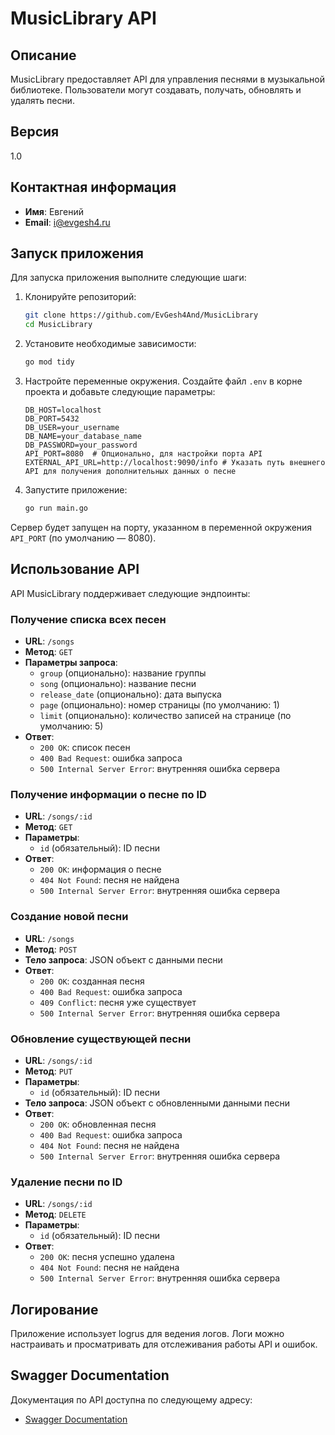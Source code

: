 # MusicLibrary API

## Описание

MusicLibrary предоставляет API для управления песнями в музыкальной библиотеке. Пользователи могут создавать, получать, обновлять и удалять песни.

## Версия

1.0

## Контактная информация

- **Имя**: Евгений
- **Email**: [i@evgesh4.ru](mailto:i@evgesh4.ru)

## Запуск приложения

Для запуска приложения выполните следующие шаги:

1. Клонируйте репозиторий:

    ```bash
    git clone https://github.com/EvGesh4And/MusicLibrary
    cd MusicLibrary
    ```

2. Установите необходимые зависимости:

    ```bash
    go mod tidy
    ```

3. Настройте переменные окружения. Создайте файл `.env` в корне проекта и добавьте следующие параметры:

    ```plaintext
    DB_HOST=localhost
    DB_PORT=5432
    DB_USER=your_username
    DB_NAME=your_database_name
    DB_PASSWORD=your_password
    API_PORT=8080  # Опционально, для настройки порта API
    EXTERNAL_API_URL=http://localhost:9090/info # Указать путь внешнего API для получения дополнительных данных о песне
    ```

4. Запустите приложение:

    ```bash
    go run main.go
    ```

Сервер будет запущен на порту, указанном в переменной окружения `API_PORT` (по умолчанию — 8080).

## Использование API

API MusicLibrary поддерживает следующие эндпоинты:

### Получение списка всех песен
- **URL**: `/songs`
- **Метод**: `GET`
- **Параметры запроса**:
  - `group` (опционально): название группы
  - `song` (опционально): название песни
  - `release_date` (опционально): дата выпуска
  - `page` (опционально): номер страницы (по умолчанию: 1)
  - `limit` (опционально): количество записей на странице (по умолчанию: 5)
- **Ответ**:
  - `200 OK`: список песен
  - `400 Bad Request`: ошибка запроса
  - `500 Internal Server Error`: внутренняя ошибка сервера

### Получение информации о песне по ID
- **URL**: `/songs/:id`
- **Метод**: `GET`
- **Параметры**:
  - `id` (обязательный): ID песни
- **Ответ**:
  - `200 OK`: информация о песне
  - `404 Not Found`: песня не найдена
  - `500 Internal Server Error`: внутренняя ошибка сервера

### Создание новой песни
- **URL**: `/songs`
- **Метод**: `POST`
- **Тело запроса**: JSON объект с данными песни
- **Ответ**:
  - `200 OK`: созданная песня
  - `400 Bad Request`: ошибка запроса
  - `409 Conflict`: песня уже существует
  - `500 Internal Server Error`: внутренняя ошибка сервера

### Обновление существующей песни
- **URL**: `/songs/:id`
- **Метод**: `PUT`
- **Параметры**:
  - `id` (обязательный): ID песни
- **Тело запроса**: JSON объект с обновленными данными песни
- **Ответ**:
  - `200 OK`: обновленная песня
  - `400 Bad Request`: ошибка запроса
  - `404 Not Found`: песня не найдена
  - `500 Internal Server Error`: внутренняя ошибка сервера

### Удаление песни по ID
- **URL**: `/songs/:id`
- **Метод**: `DELETE`
- **Параметры**:
  - `id` (обязательный): ID песни
- **Ответ**:
  - `200 OK`: песня успешно удалена
  - `404 Not Found`: песня не найдена
  - `500 Internal Server Error`: внутренняя ошибка сервера

## Логирование
Приложение использует logrus для ведения логов. Логи можно настраивать и просматривать для отслеживания работы API и ошибок.

## Swagger Documentation
Документация по API доступна по следующему адресу:
- [Swagger Documentation](http://localhost:8080/swagger/index.html)
